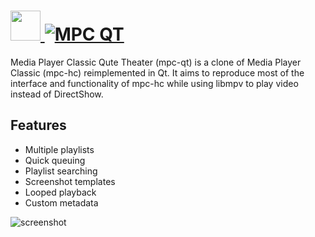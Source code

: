 # [<img src="https://cdn.jsdelivr.net/gh/JourneyOver/chocolatey-packages@091665c087b9ea047b2d771953f2d32e9d406fcf/deprecated/mpc-qt/icons/48x48.png" height="48" width="48" /> ![MPC QT](https://img.shields.io/chocolatey/v/mpc-qt.svg?label=MPC%20QT&style=for-the-badge)](https://chocolatey.org/packages/mpc-qt)

Media Player Classic Qute Theater (mpc-qt) is a clone of Media Player Classic (mpc-hc) reimplemented in Qt. It aims to reproduce most of the interface and functionality of mpc-hc while using libmpv to play video instead of DirectShow.

## Features

- Multiple playlists
- Quick queuing
- Playlist searching
- Screenshot templates
- Looped playback
- Custom metadata

![screenshot](https://raw.githubusercontent.com/JourneyOver/chocolatey-packages/master/readme_imgs/mpc-qt.png)
